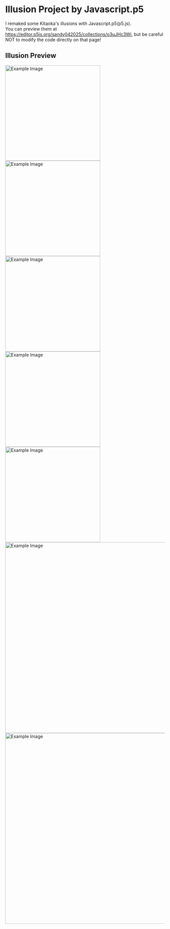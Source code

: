 # Illusion Project by Javascript.p5
I remaked some Kitaoka's illusions with Javascript.p5(p5.js). <br>
You can preview them at https://editor.p5js.org/sandy042025/collections/o3uJHc3Wi, but be careful NOT to modify the code directly on that page!
## Illusion Preview
<img src="https://i.imgur.com/9eRM5KW.png" alt="Example Image" width="300" />

<img src="https://i.imgur.com/BqOV2Xn.png" alt="Example Image" width="300" />

<img src="https://i.imgur.com/eLHhmw5.png" alt="Example Image" width="300" />

<img src="https://i.imgur.com/r5FD42w.png" alt="Example Image" width="300" />

<img src="https://i.imgur.com/L8CaLJ6.png" alt="Example Image" width="300" />

<img src="https://i.imgur.com/QNkCQ8l.png" alt="Example Image" width="600" />

<img src="https://i.imgur.com/QNkCQ8l.png" alt="Example Image" width="600" />
